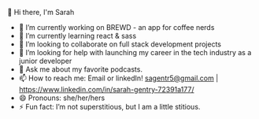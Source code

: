 👋 Hi there, I'm Sarah


- 🔭 I’m currently working on BREWD - an app for coffee nerds
- 🌱 I’m currently learning react & sass
- 👯 I’m looking to collaborate on full stack development projects
- 🤔 I’m looking for help with launching my career in the tech industry as a junior developer
- 💬 Ask me about my favorite podcasts.
- 📫 How to reach me: Email or linkedIn! sagentr5@gmail.com | https://www.linkedin.com/in/sarah-gentry-72391a177/
- 😄 Pronouns: she/her/hers
- ⚡ Fun fact: I’m not superstitious, but I am a little stitious.

